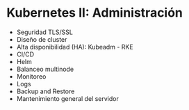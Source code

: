 # Kubernetes II: Administración


- Seguridad TLS/SSL
- Diseño de cluster
- Alta disponibilidad (HA): Kubeadm - RKE
- CI/CD
- Helm
- Balanceo multinode
- Monitoreo
- Logs
- Backup and Restore
- Mantenimiento general del servidor
